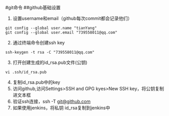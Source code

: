 #git命令
##github基础设置
1. 设置username和email（github每次commit都会记录他们）
```
git config --global user.name "tianYang"
git config --global user.email "739558011@qq.com"
```
2. 通过终端命令创建ssh key
```
ssh-keygen -t rsa -C "739558011@qq.com"
```
3. 打开创建生成的id_rsa.pub文件(公钥)
```
vi .ssh/id_rsa.pub
```
4. 复制id_rsa.pub中的key
5. 访问github,访问Settings>SSH and GPG kyes>New SSH key，将公钥复制进文本框
6. 验证ssh连接，ssh -T git@github.com
7. 如果使用jenkins，将私钥 id_rsa复制到jenkins中
